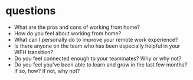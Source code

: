 # questions
- What are the pros and cons of working from home?
-   How do you feel about working from home?
-   What can I personally do to improve your remote work experience?
-   Is there anyone on the team who has been especially helpful in your WFH transition?
-   Do you feel connected enough to your teammates? Why or why not?
-   Do you feel you’ve been able to learn and grow in the last few months? If so, how? If not, why not?